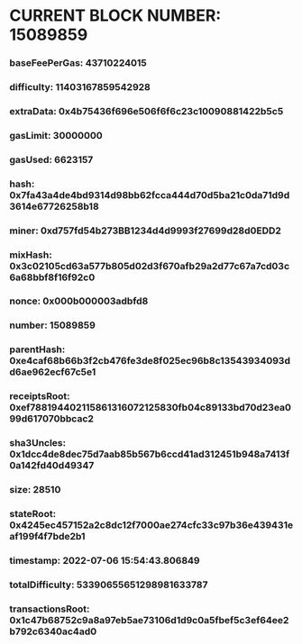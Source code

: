 # CURRENT BLOCK NUMBER: 15089859

### baseFeePerGas: 43710224015
### difficulty: 11403167859542928
### extraData: 0x4b75436f696e506f6f6c23c10090881422b5c5
### gasLimit: 30000000
### gasUsed: 6623157
### hash: 0x7fa43a4de4bd9314d98bb62fcca444d70d5ba21c0da71d9d3614e67726258b18
### miner: 0xd757fd54b273BB1234d4d9993f27699d28d0EDD2
### mixHash: 0x3c02105cd63a577b805d02d3f670afb29a2d77c67a7cd03c6a68bbf8f16f92c0
### nonce: 0x000b000003adbfd8
### number: 15089859
### parentHash: 0xe4caf68b66b3f2cb476fe3de8f025ec96b8c13543934093dd6ae962ecf67c5e1
### receiptsRoot: 0xef788194402115861316072125830fb04c89133bd70d23ea099d617070bbcac2
### sha3Uncles: 0x1dcc4de8dec75d7aab85b567b6ccd41ad312451b948a7413f0a142fd40d49347
### size: 28510
### stateRoot: 0x4245ec457152a2c8dc12f7000ae274cfc33c97b36e439431eaf199f4f7bde2b1
### timestamp: 2022-07-06 15:54:43.806849
### totalDifficulty: 53390655651298981633787
### transactionsRoot: 0x1c47b68752c9a8a97eb5ae73106d1d9c0a5fbef5c3ef64ee2b792c6340ac4ad0
